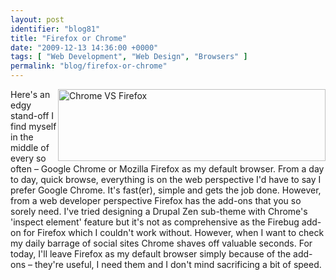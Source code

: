 ```yaml
---
layout: post
identifier: "blog81"
title: "Firefox or Chrome"
date: "2009-12-13 14:36:00 +0000"
tags: [ "Web Development", "Web Design", "Browsers" ]
permalink: "blog/firefox-or-chrome"
---
```

<a title="Chrome VS Firefox by Zohaib Usman, on Flickr" rel="nofollow" href="http://www.flickr.com/photos/23018251@N04/3372810526/"><img width="428" height="115" style="float:right" alt="Chrome VS Firefox" src="http://farm4.static.flickr.com/3295/3372810526_35e8e2a353.jpg"></a>Here's an edgy stand-off I find myself in the middle of every so often – Google Chrome or Mozilla Firefox as my default browser. From a day to day, quick browse, everything is on the web perspective I'd have to say I prefer Google Chrome. It's fast(er), simple and gets the job done. However, from a web developer perspective Firefox has the add-ons that you so sorely need. I've tried designing a Drupal Zen sub-theme with Chrome's 'inspect element' feature but it's not as comprehensive as the Firebug add-on for Firefox which I couldn't work without. However, when I want to check my daily barrage of social sites Chrome shaves off valuable seconds. For today, I'll leave Firefox as my default browser simply because of the add-ons – they're useful, I need them and I don't mind sacrificing a bit of speed.